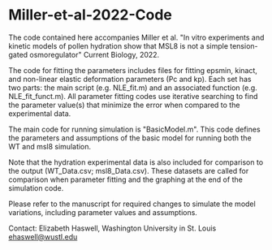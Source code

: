 # Miller-et-al-2022-Code

The code contained here accompanies Miller et al. "In vitro experiments and kinetic models of pollen hydration show that MSL8 is not a simple tension-gated osmoregulator" Current Biology, 2022.

The code for fitting the parameters includes files for fitting epsmin, kinact, and non-linear elastic deformation parameters (Pc and kp). Each set has two parts: the main script (e.g. NLE_fit.m) and an associated function (e.g. NLE_fit_funct.m). All parameter fitting codes use iterative searching to find the parameter value(s) that minimize the error when compared to the experimental data. 

The main code for running simulation is "BasicModel.m". This code defines the parameters and assumptions of the basic model for running both the WT and msl8 simulation. 

Note that the hydration experimental data is also included for comparison to the output (WT_Data.csv; msl8_Data.csv). These datasets are called for comparison when parameter fitting and the graphing at the end of the simulation code. 

Please refer to the manuscript for required changes to simulate the model variations, including parameter values and assumptions.

Contact:
Elizabeth Haswell, Washington University in St. Louis
ehaswell@wustl.edu 
